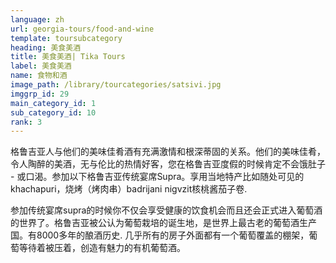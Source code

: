 ```yaml
---
language: zh
url: georgia-tours/food-and-wine
template: toursubcategory
heading: 美食美酒
title: 美食美酒| Tika Tours
label: 美食美酒
name: 食物和酒
image_path: /library/tourcategories/satsivi.jpg
imggrp_id: 29
main_category_id: 1
sub_category_id: 10
rank: 3
---
```

<div class="row content-row"><!-- 1553 (2)-->
<div class="col-12 col-sm-6 col-md-6"><!-- 2090 -->

格鲁吉亚人与他们的美味佳肴酒有充满激情和根深蒂固的关系。他们的美味佳肴，令人陶醉的美酒，无与伦比的热情好客，您在格鲁吉亚度假的时候肯定不会饿肚子 - 或口渴。参加以下格鲁吉亚传统宴席Supra。享用当地特产比如随处可见的khachapuri，烧烤（烤肉串）badrijani nigvzit核桃酱茄子卷.

</div>

<div class="col-12 col-sm-6 col-md-6"><!-- 2091 -->

参加传统宴席supra的时候你不仅会享受健康的饮食机会而且还会正式进入葡萄酒的世界了。格鲁吉亚被公认为葡萄栽培的诞生地，是世界上最古老的葡萄酒生产国。有8000多年的酿酒历史. 几乎所有的房子外面都有一个葡萄覆盖的棚架，葡萄等待着被压着，创造有魅力的有机葡萄酒。

</div>

</div>

